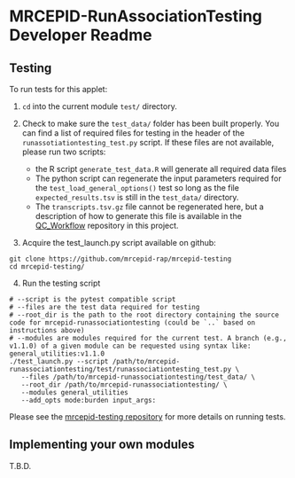 # MRCEPID-RunAssociationTesting Developer Readme

## Testing

To run tests for this applet:

1. `cd` into the current module `test/` directory.

2. Check to make sure the `test_data/` folder has been built properly. You can find a list of required files for testing
in the header of the `runassotiationtesting_test.py` script. If these files are not available, please run two scripts:
   * the R script `generate_test_data.R` will generate all required data files
   * The python script can regenerate the input parameters required for the `test_load_general_options()` test so long
   as the file `expected_results.tsv` is still in the `test_data/` directory.
   * The `transcripts.tsv.gz` file cannot be regenerated here, but a description of how to generate this file is 
   available in the [QC_Workflow](https://github.com/mrcepid-rap/QC_workflow) repository in this project.

3. Acquire the test_launch.py script available on github: 

```
git clone https://github.com/mrcepid-rap/mrcepid-testing
cd mrcepid-testing/
```

4. Run the testing script

```{commandline}
# --script is the pytest compatible script
# --files are the test data required for testing
# --root_dir is the path to the root directory containing the source code for mrcepid-runassociationtesting (could be `..` based on instructions above)
# --modules are modules required for the current test. A branch (e.g., v1.1.0) of a given module can be requested using syntax like: general_utilities:v1.1.0 
./test_launch.py --script /path/to/mrcepid-runassociationtesting/test/runassociationtesting_test.py \ 
   --files /path/to/mrcepid-runassociationtesting/test_data/ \
   --root_dir /path/to/mrcepid-runassociationtesting/ \
   --modules general_utilities
   --add_opts mode:burden input_args:
```

Please see the [mrcepid-testing repository](https://github.com/mrcepid-rap/mrcepid-testing) for more details on running 
tests.

## Implementing your own modules

T.B.D.
